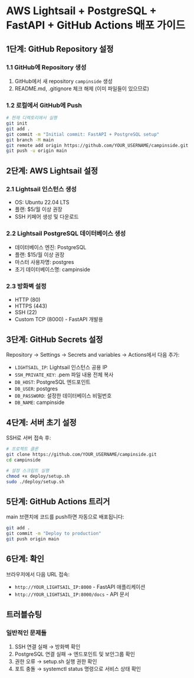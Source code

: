 # AWS Lightsail + PostgreSQL + FastAPI + GitHub Actions 배포 가이드

## 1단계: GitHub Repository 설정

### 1.1 GitHub에 Repository 생성
1. GitHub에서 새 repository `campinside` 생성
2. README.md, .gitignore 체크 해제 (이미 파일들이 있으므로)

### 1.2 로컬에서 GitHub에 Push
```bash
# 현재 디렉토리에서 실행
git init
git add .
git commit -m "Initial commit: FastAPI + PostgreSQL setup"
git branch -M main
git remote add origin https://github.com/YOUR_USERNAME/campinside.git
git push -u origin main
```

## 2단계: AWS Lightsail 설정

### 2.1 Lightsail 인스턴스 생성
- OS: Ubuntu 22.04 LTS
- 플랜: $5/월 이상 권장
- SSH 키페어 생성 및 다운로드

### 2.2 Lightsail PostgreSQL 데이터베이스 생성
- 데이터베이스 엔진: PostgreSQL
- 플랜: $15/월 이상 권장
- 마스터 사용자명: postgres
- 초기 데이터베이스명: campinside

### 2.3 방화벽 설정
- HTTP (80)
- HTTPS (443)
- SSH (22)
- Custom TCP (8000) - FastAPI 개발용

## 3단계: GitHub Secrets 설정

Repository → Settings → Secrets and variables → Actions에서 다음 추가:

- `LIGHTSAIL_IP`: Lightsail 인스턴스 공용 IP
- `SSH_PRIVATE_KEY`: .pem 파일 내용 전체 복사
- `DB_HOST`: PostgreSQL 엔드포인트
- `DB_USER`: postgres
- `DB_PASSWORD`: 설정한 데이터베이스 비밀번호
- `DB_NAME`: campinside

## 4단계: 서버 초기 설정

SSH로 서버 접속 후:
```bash
# 프로젝트 클론
git clone https://github.com/YOUR_USERNAME/campinside.git
cd campinside

# 설정 스크립트 실행
chmod +x deploy/setup.sh
sudo ./deploy/setup.sh
```

## 5단계: GitHub Actions 트리거

main 브랜치에 코드를 push하면 자동으로 배포됩니다:
```bash
git add .
git commit -m "Deploy to production"
git push origin main
```

## 6단계: 확인

브라우저에서 다음 URL 접속:
- `http://YOUR_LIGHTSAIL_IP:8000` - FastAPI 애플리케이션
- `http://YOUR_LIGHTSAIL_IP:8000/docs` - API 문서

## 트러블슈팅

### 일반적인 문제들
1. SSH 연결 실패 → 방화벽 확인
2. PostgreSQL 연결 실패 → 엔드포인트 및 보안그룹 확인
3. 권한 오류 → setup.sh 실행 권한 확인
4. 포트 충돌 → systemctl status 명령으로 서비스 상태 확인
